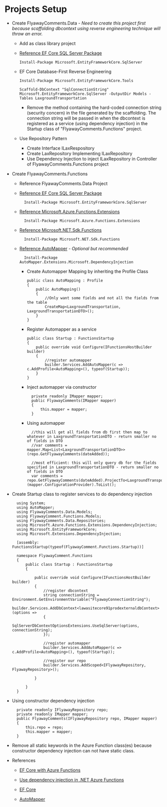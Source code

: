 # Projects Setup

- Create FlyawayComments.Data - _Need to create this project first because scaffolding dbcontext using reverse engineering technique will throw an error._

  - Add as class library project
  - [Reference EF Core SQL Server Package](https://www.nuget.org/packages/Microsoft.EntityFrameworkCore.SqlServer)

        Install-Package Microsoft.EntityFrameworkCore.SqlServer

  - EF Core Database-First Reverse Engineering

        Install-Package Microsoft.EntityFrameworkCore.Tools

        Scaffold-DbContext "SqlConnectionString" Microsoft.EntityFrameworkCore.SqlServer -OutputDir Models -Tables LaxgroundTransportation

    - Remove the method containing the hard-coded connection string (security concern) in the file generated by the scaffolding. The connection string will be passed in when the dbcontext is registered as a service (using dependency injection) in the Startup class of "FlyawayComments.Functions" project.

  - Use Repository Pattern
    - Create Interface ILaxRespository
    - Create LaxRepository Implementing ILaxRepository
    - Use Dependency Injection to inject ILaxRepository in Controller of FlyawayComments.Functions project

* Create FlyawayComments.Functions

  - Reference FlyawayComments.Data Project

  - [Reference EF Core SQL Server Package](https://www.nuget.org/packages/Microsoft.EntityFrameworkCore.SqlServer)

          Install-Package Microsoft.EntityFrameworkCore.SqlServer

  - [Reference Microsoft.Azure.Functions.Extensions](https://www.nuget.org/packages/Microsoft.Azure.Functions.Extensions/)

          Install-Package Microsoft.Azure.Functions.Extensions

  - [Reference Microsoft.NET.Sdk.Functions](https://www.nuget.org/packages/Microsoft.NET.Sdk.Functions/)

          Install-Package Microsoft.NET.Sdk.Functions

  - [Reference AutoMapper](https://www.nuget.org/packages/AutoMapper.Extensions.Microsoft.DependencyInjection) - _Optional but recommended_

          Install-Package AutoMapper.Extensions.Microsoft.DependencyInjection

    - Create Automapper Mapping by inheriting the Profile Class

          public class AutoMapping : Profile
          {
              public AutoMapping()
              {
                  //Only want some fields and not all the fields from the table
                  CreateMap<LaxgroundTransportation, LaxgroundTransportationDTO>();
              }
          }

    - Register Automapper as a service

          public class Startup : FunctionsStartup
          {
              public override void Configure(IFunctionsHostBuilder builder)
              {
                  //register automapper
                  builder.Services.AddAutoMapper(c => c.AddProfile<AutoMapping>(), typeof(Startup));
              }
          }

    - Inject automapper via constructor

            private readonly IMapper mapper;
            public FlyawayComments(IMapper mapper)
            {
                this.mapper = mapper;
            }

    - Using automapper

            //this will get all fields from db first then map to whatever in LaxgroundTransportationDTO - return smaller no of fields in DTO
            //var comments = mapper.Map<List<LaxgroundTransportationDTO>>(repo.GetFlyawayComments(dateAdded));

            //most efficient: this will only query db for the fields specified in LaxgroundTransportationDTO - return smaller no of fields in DTO
            var comments = repo.GetFlyawayComments(dateAdded).ProjectTo<LaxgroundTransportationDTO>(mapper.ConfigurationProvider).ToList();

- Create Startup class to register services to do dependency injection

        using System;
        using AutoMapper;
        using FlyawayComments.Data.Models;
        using FlyawayComment.Functions.Models;
        using FlyawayComments.Data.Repositories;
        using Microsoft.Azure.Functions.Extensions.DependencyInjection;
        using Microsoft.EntityFrameworkCore;
        using Microsoft.Extensions.DependencyInjection;

        [assembly: FunctionsStartup(typeof(FlyawayComment.Functions.Startup))]

        namespace FlyawayComment.Functions
        {
            public class Startup : FunctionsStartup
            {

                public override void Configure(IFunctionsHostBuilder builder)
                {
                    //register dbcontext
                    string connectionString = Environment.GetEnvironmentVariable("FlyawayConnectionString");
                    builder.Services.AddDbContext<lawasitecore91prodexternaldbContext>(options =>
                    {
                        SqlServerDbContextOptionsExtensions.UseSqlServer(options, connectionString);
                    });

                    //register automapper
                    builder.Services.AddAutoMapper(c => c.AddProfile<AutoMapping>(), typeof(Startup));

                    //register our repo
                    builder.Services.AddScoped<IFlyawayRepository, FlyawayRepository>();

                }

            }
        }

- Using constructor dependency injection

        private readonly IFlyawayRepository repo;
        private readonly IMapper mapper;
        public FlyawayComments(IFlyawayRepository repo, IMapper mapper)
        {
            this.repo = repo;
            this.mapper = mapper;
        }

- Remove all static keywords in the Azure Function class(es) because constructor dependency injection can not have static class.

- References

  - [EF Core with Azure Functions](https://markheath.net/post/ef-core-di-azure-functions)

  - [Use dependency injection in .NET Azure Functions](https://docs.microsoft.com/en-us/azure/azure-functions/functions-dotnet-dependency-injection)

  - [EF Core](https://www.entityframeworktutorial.net/efcore/create-model-for-existing-database-in-ef-core.aspx)

  - [AutoMapper](https://www.codementor.io/@zedotech/how-to-using-automapper-on-asp-net-core-3-0-via-dependencyinjection-zq497lzsq)
